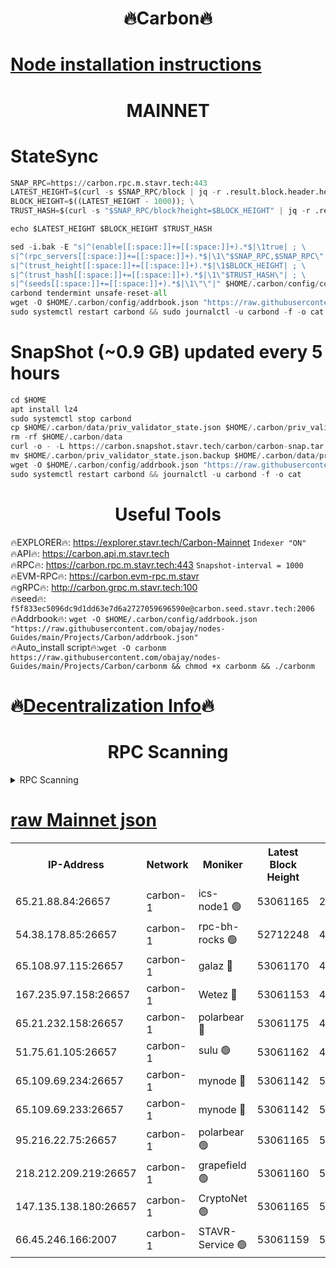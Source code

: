 <h1 align="center"> 🔥Carbon🔥</h1>

[Node installation instructions](https://github.com/obajay/nodes-Guides/tree/main/Projects/Carbon)
=
<h1 align="center"> MAINNET</h1>

# StateSync
```python
SNAP_RPC=https://carbon.rpc.m.stavr.tech:443
LATEST_HEIGHT=$(curl -s $SNAP_RPC/block | jq -r .result.block.header.height); \
BLOCK_HEIGHT=$((LATEST_HEIGHT - 1000)); \
TRUST_HASH=$(curl -s "$SNAP_RPC/block?height=$BLOCK_HEIGHT" | jq -r .result.block_id.hash)

echo $LATEST_HEIGHT $BLOCK_HEIGHT $TRUST_HASH

sed -i.bak -E "s|^(enable[[:space:]]+=[[:space:]]+).*$|\1true| ; \
s|^(rpc_servers[[:space:]]+=[[:space:]]+).*$|\1\"$SNAP_RPC,$SNAP_RPC\"| ; \
s|^(trust_height[[:space:]]+=[[:space:]]+).*$|\1$BLOCK_HEIGHT| ; \
s|^(trust_hash[[:space:]]+=[[:space:]]+).*$|\1\"$TRUST_HASH\"| ; \
s|^(seeds[[:space:]]+=[[:space:]]+).*$|\1\"\"|" $HOME/.carbon/config/config.toml
carbond tendermint unsafe-reset-all
wget -O $HOME/.carbon/config/addrbook.json "https://raw.githubusercontent.com/obajay/nodes-Guides/main/Projects/Carbon/addrbook.json"
sudo systemctl restart carbond && sudo journalctl -u carbond -f -o cat
```
# SnapShot (~0.9 GB) updated every 5 hours
```python
cd $HOME
apt install lz4
sudo systemctl stop carbond
cp $HOME/.carbon/data/priv_validator_state.json $HOME/.carbon/priv_validator_state.json.backup
rm -rf $HOME/.carbon/data
curl -o - -L https://carbon.snapshot.stavr.tech/carbon/carbon-snap.tar.lz4 | lz4 -c -d - | tar -x -C $HOME/.carbon --strip-components 2
mv $HOME/.carbon/priv_validator_state.json.backup $HOME/.carbon/data/priv_validator_state.json
wget -O $HOME/.carbon/config/addrbook.json "https://raw.githubusercontent.com/obajay/nodes-Guides/main/Projects/Carbon/addrbook.json"
sudo systemctl restart carbond && journalctl -u carbond -f -o cat
```

 <h1 align="center"> Useful Tools</h1>

🔥EXPLORER🔥:     https://explorer.stavr.tech/Carbon-Mainnet        `Indexer "ON"` \
🔥API🔥:          https://carbon.api.m.stavr.tech \
🔥RPC🔥:          https://carbon.rpc.m.stavr.tech:443              `Snapshot-interval = 1000` \
🔥EVM-RPC🔥:      https://carbon.evm-rpc.m.stavr \
🔥gRPC🔥:         http://carbon.grpc.m.stavr.tech:100 \
🔥seed🔥:      `f5f833ec5096dc9d1dd63e7d6a2727059696590e@carbon.seed.stavr.tech:2006` \
🔥Addrbook🔥:  `wget -O $HOME/.carbon/config/addrbook.json "https://raw.githubusercontent.com/obajay/nodes-Guides/main/Projects/Carbon/addrbook.json"` \
🔥Auto_install script🔥:`wget -O carbonm https://raw.githubusercontent.com/obajay/nodes-Guides/main/Projects/Carbon/carbonm && chmod +x carbonm && ./carbonm`

🔥[Decentralization Info](https://github.com/obajay/StateSync-snapshots/tree/main/Projects/Carbon/Decentralization)🔥
=
<h1 align="center"> RPC Scanning</h1>

<details>
<summary>RPC Scanning</summary>

<h2 align="center"> We scan nodes in real time every 4 hours. And we provide the final result of RPC endpoints.
We cannot influence the operation of these nodes in any way. </h2>


```python
If Voting Power is higher than 0 --> then the Node is a validator of the network and may be subject to attack and be a potential threat to the chain.
```
```python
We marked such validators with a red symbol
```

</details>

[raw Mainnet json](https://rpc-check.carbonm.stavr.tech/carbonm/rpc-carbonm-result.json)
=


<table><tr><th>IP-Address</th><th>Network</th><th>Moniker</th><th>Latest Block Height</th><th>Earliest Block Height</th><th>Catching Up</th><th>Tx Index</th><th>Voting Power</th><th>Scan Time</th></tr><tr><td>65.21.88.84:26657</td><td>carbon-1</td><td>ics-node1 🟢</td><td>53061165</td><td>21164241</td><td>False</td><td>off</td><td>0</td><td>2024-01-30T23:27:45.430683692UTC</td></tr><tr><td>54.38.178.85:26657</td><td>carbon-1</td><td>rpc-bh-rocks 🟢</td><td>52712248</td><td>45292001</td><td>False</td><td>on</td><td>0</td><td>2024-01-30T23:28:09.289539872UTC</td></tr><tr><td>65.108.97.115:26657</td><td>carbon-1</td><td>galaz 🔴</td><td>53061170</td><td>47374001</td><td>False</td><td>on</td><td>11236379406</td><td>2024-01-30T23:27:56.305323141UTC</td></tr><tr><td>167.235.97.158:26657</td><td>carbon-1</td><td>Wetez 🔴</td><td>53061153</td><td>48067570</td><td>False</td><td>on</td><td>1330139690</td><td>2024-01-30T23:27:20.189122331UTC</td></tr><tr><td>65.21.232.158:26657</td><td>carbon-1</td><td>polarbear 🔴</td><td>53061175</td><td>48126001</td><td>False</td><td>on</td><td>10860649758</td><td>2024-01-30T23:28:04.828731488UTC</td></tr><tr><td>51.75.61.105:26657</td><td>carbon-1</td><td>sulu 🟢</td><td>53061162</td><td>48742001</td><td>False</td><td>on</td><td>0</td><td>2024-01-30T23:27:36.503125269UTC</td></tr><tr><td>65.109.69.234:26657</td><td>carbon-1</td><td>mynode 🔴</td><td>53061142</td><td>50560001</td><td>False</td><td>off</td><td>12847112136</td><td>2024-01-30T23:26:59.404006377UTC</td></tr><tr><td>65.109.69.233:26657</td><td>carbon-1</td><td>mynode 🔴</td><td>53061142</td><td>50610001</td><td>False</td><td>off</td><td>8703813976</td><td>2024-01-30T23:26:59.073624739UTC</td></tr><tr><td>95.216.22.75:26657</td><td>carbon-1</td><td>polarbear 🟢</td><td>53061165</td><td>52338001</td><td>False</td><td>on</td><td>0</td><td>2024-01-30T23:27:42.959247183UTC</td></tr><tr><td>218.212.209.219:26657</td><td>carbon-1</td><td>grapefield 🟢</td><td>53061160</td><td>52371001</td><td>False</td><td>on</td><td>0</td><td>2024-01-30T23:27:34.032960825UTC</td></tr><tr><td>147.135.138.180:26657</td><td>carbon-1</td><td>CryptoNet 🟢</td><td>53061165</td><td>52934001</td><td>False</td><td>on</td><td>0</td><td>2024-01-30T23:27:47.762794776UTC</td></tr><tr><td>66.45.246.166:2007</td><td>carbon-1</td><td>STAVR-Service 🟢</td><td>53061159</td><td>53056001</td><td>False</td><td>on</td><td>0</td><td>2024-01-30T23:27:33.135953095UTC</td></tr></table>